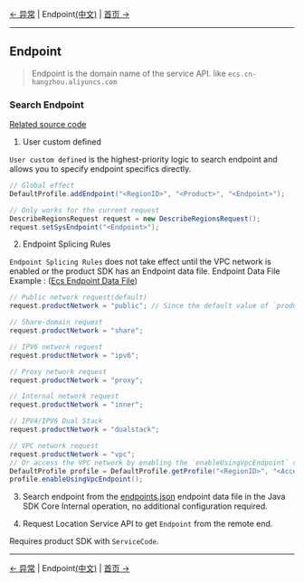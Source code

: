 [← 异常](9-Exception-EN.md) | Endpoint[(中文)](10-Endpoint-CN.md) | [首页 →](../README.md)
***

## Endpoint

> Endpoint is the domain name of the service API. like `ecs.cn-hangzhou.aliyuncs.com`

### Search Endpoint

[Related source code](../aliyun-java-sdk-core/src/main/java/com/aliyuncs/endpoint/DefaultEndpointResolver.java)

1. User custom defined

`User custom defined` is the highest-priority logic to search endpoint and allows you to specify endpoint specifics directly.

```java
// Global effect
DefaultProfile.addEndpoint("<RegionID>", "<Product>", "<Endpoint>");

// Only works for the current request
DescribeRegionsRequest request = new DescribeRegionsRequest();
request.setSysEndpoint("<Endpoint>");
```

2. Endpoint Splicing Rules

`Endpoint Splicing Rules` does not take effect until the VPC network is enabled or the product SDK has an Endpoint data file.
Endpoint Data File Example : ([Ecs Endpoint Data File](../aliyun-java-sdk-ecs/src/main/java/com/aliyuncs/ecs/Endpoint.java))

```java
// Public network request(default)
request.productNetwork = "public"; // Since the default value of `productNetwork` is `public`, there is no need to configure `productNetwork` by default.

// Share-domain request
request.productNetwork = "share";

// IPV6 network request
request.productNetwork = "ipv6";

// Proxy network request
request.productNetwork = "proxy";

// Internal network request
request.productNetwork = "inner";

// IPV4/IPV6 Dual Stack
request.productNetwork = "dualstack";

// VPC network request
request.productNetwork = "vpc";
// Or access the VPC network by enabling the `enableUsingVpcEndpoint` configuration
DefaultProfile profile = DefaultProfile.getProfile("<RegionID>", "<AccessKeyId>", "<AccessKeySecret>");
profile.enableUsingVpcEndpoint();
```

3. Search endpoint from the [endpoints.json](../aliyun-java-sdk-core/src/main/resources/endpoints.json) endpoint data file in the Java SDK Core
Internal operation, no additional configuration required.

4. Request Location Service API to get `Endpoint` from the remote end.

Requires product SDK with `ServiceCode`.

***
[← 异常](9-Exception-EN.md) | Endpoint[(中文)](10-Endpoint-CN.md) | [首页 →](../README.md)
